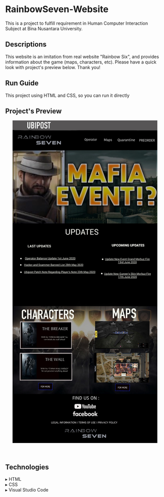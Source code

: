 # RainbowSeven-Website
This is a project to fulfill requirement in Human Computer Interaction Subject at Bina Nusantara University.

## Descriptions
This website is an imitation from real website "Rainbow Six", and provides information about the game (maps, characters, etc). 
Please have a quick look with project's preview below. Thank you!

## Run Guide
This project using HTML and CSS, so you can run it directly

## Project's Preview
<p align="center"><img src="Blueprint_home.jpg"></p><br>

## Technologies
▸ HTML<br>
▸ CSS<br>
▸ Visual Studio Code<br>
